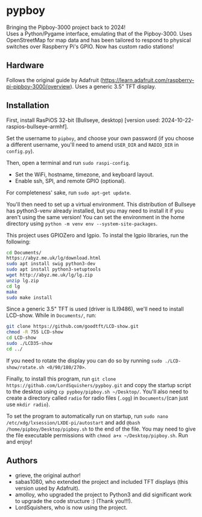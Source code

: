 pypboy
======

Bringing the Pipboy-3000 project back to 2024! <br>
Uses a Python/Pygame interface, emulating that of the Pipboy-3000. Uses OpenStreetMap for map data and has been tailored to respond to physical switches over Raspberry Pi's GPIO. Now has custom radio stations!

## Hardware
Follows the original guide by Adafruit (https://learn.adafruit.com/raspberry-pi-pipboy-3000/overview). Uses a generic 3.5" TFT display.

## Installation
First, install RasPiOS 32-bit (Bullseye, desktop) [version used: 2024-10-22-raspios-bullseye-armhf].

Set the username to `pipboy`, and choose your own password (if you choose a different username, you'll need to amend `USER_DIR` and `RADIO_DIR` in `config.py`).

Then, open a terminal and run `sudo raspi-config`.
- Set the WiFi, hostname, timezone, and keyboard layout.
- Enable ssh, SPI, and remote GPIO (optional).

For completeness' sake, run `sudo apt-get update`.

You'll then need to set up a virtual environment. This distribution of Bullseye has python3-venv already installed, but you may need to install it if you aren't using the same version!
You can set the environment in the home directory using `python -m venv env --system-site-packages`.

This project uses GPIOZero and lgpio. To instal the lgpio libraries, run the following:
```sh
cd Documents/
https://abyz.me.uk/lg/download.html
sudo apt install swig python3-dev
sudo apt install python3-setuptools
wget http://abyz.me.uk/lg/lg.zip
unzip lg.zip
cd lg
make
sudo make install
```

Since a generic 3.5" TFT is used (driver is ILI9486), we'll need to install LCD-show. While in `Documents/`, run:
```sh
git clone https://github.com/goodtft/LCD-show.git
chmod -R 755 LCD-show
cd LCD-show
sudo ./LCD35-show
cd ../
```

If you need to rotate the display you can do so by running `sudo ./LCD-show/rotate.sh <0/90/180/270>`.

Finally, to install this program, run `git clone https://github.com/LordSquishers/pypboy.git` and copy the startup script to the desktop 
using `cp pypboy/pipboy.sh ~/Desktop/`. You'll also need to create a directory called `radio` for radio files (`.ogg`) in `Documents/`(can just use `mkdir radio`).

To set the program to automatically run on startup, run `sudo nano /etc/xdg/lxsession/LXDE-pi/autostart` and add `@bash /home/pipboy/Desktop/pipboy.sh` to the end of the file. You may need to give the file executable permissions with `chmod a+x ~/Desktop/pipboy.sh`. Run and enjoy!
## Authors
- grieve, the original author!
- sabas1080, who extended the project and included TFT displays (this version used by Adafruit).
- amolloy, who upgraded the project to Python3 and did significant work to upgrade the code structure :) (Thank you!!!).
- LordSquishers, who is now using the project.
